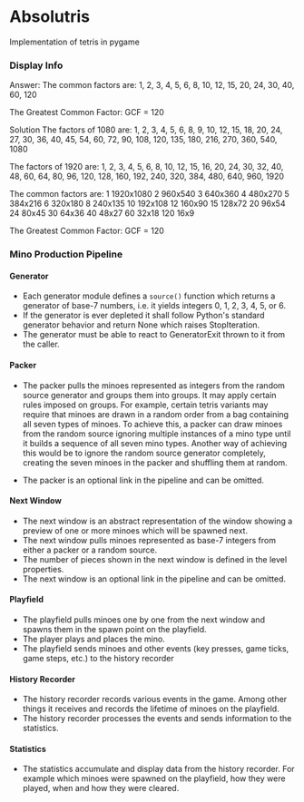 # Absolutris

Implementation of tetris in pygame

### Display Info

Answer:
The common factors are:
1, 2, 3, 4, 5, 6, 8, 10, 12, 15, 20, 24, 30, 40, 60, 120

The Greatest Common Factor:
GCF = 120

Solution
The factors of 1080 are:
1, 2, 3, 4, 5, 6, 8, 9, 10, 12, 15, 18, 20, 24, 27, 30, 36, 40, 45, 54, 60, 72, 90, 108, 120, 135, 180, 216, 270, 360, 540, 1080

The factors of 1920 are:
1, 2, 3, 4, 5, 6, 8, 10, 12, 15, 16, 20, 24, 30, 32, 40, 48, 60, 64, 80, 96, 120, 128, 160, 192, 240, 320, 384, 480, 640, 960, 1920

The common factors are:
1	1920x1080
2	960x540
3	640x360
4	480x270
5	384x216
6	320x180
8	240x135
10	192x108
12	160x90
15	128x72
20	96x54
24	80x45
30	64x36
40	48x27
60	32x18
120	16x9

The Greatest Common Factor:
GCF = 120


### Mino Production Pipeline

#### Generator

* Each generator module defines a `source()` function which returns a generator of base-7 numbers, i.e. it yields integers 0, 1, 2, 3, 4, 5, or 6.
* If the generator is ever depleted it shall follow Python's standard generator behavior and return None which raises StopIteration.
* The generator must be able to react to GeneratorExit thrown to it from the caller.

#### Packer

* The packer pulls the minoes represented as integers from the random source generator and groups them into groups. It may apply certain rules imposed on groups. For example, certain tetris variants may require that minoes are drawn in a random order from a bag containing all seven types of minoes. To achieve this, a packer can draw minoes from the random source ignoring multiple instances of a mino type until it builds a sequence of all seven mino types. Another way of achieving this would be to ignore the random source generator completely, creating the seven minoes in the packer and shuffling them at random.

* The packer is an optional link in the pipeline and can be omitted.

#### Next Window

* The next window is an abstract representation of the window showing a preview of one or more minoes which will be spawned next.
* The next window pulls minoes represented as base-7 integers from either a packer or a random source.
* The number of pieces shown in the next window is defined in the level properties.
* The next window is an optional link in the pipeline and can be omitted.

#### Playfield

* The playfield pulls minoes one by one from the next window and spawns them in the spawn point on the playfield.
* The player plays and places the mino.
* The playfield sends minoes and other events (key presses, game ticks, game steps, etc.) to the history recorder

#### History Recorder

* The history recorder records various events in the game. Among other things it receives and records the lifetime of minoes on the playfield.
* The history recorder processes the events and sends information to the statistics.

#### Statistics

* The statistics accumulate and display data from the history recorder. For example which minoes were spawned on the playfield, how they were played, when and how they were cleared.
